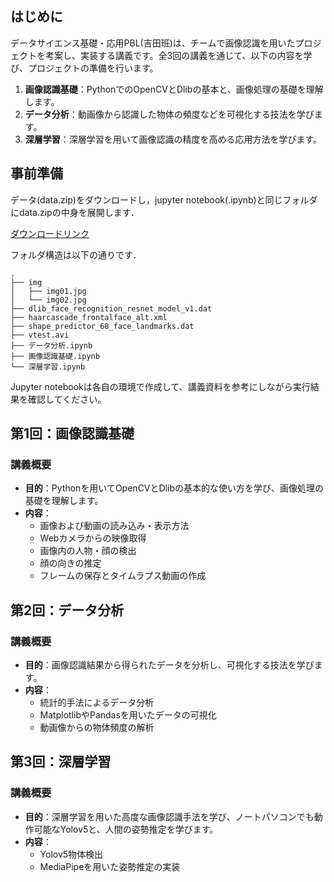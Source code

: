 ## はじめに

データサイエンス基礎・応用PBL(吉田班)は、チームで画像認識を用いたプロジェクトを考案し、実装する講義です。全3回の講義を通じて、以下の内容を学び、プロジェクトの準備を行います。


1. **画像認識基礎**：PythonでのOpenCVとDlibの基本と、画像処理の基礎を理解します。
2. **データ分析**：動画像から認識した物体の頻度などを可視化する技法を学びます。
3. **深層学習**：深層学習を用いて画像認識の精度を高める応用方法を学びます。

## 事前準備

データ(data.zip)をダウンロードし，jupyter notebook(.ipynb)と同じフォルダにdata.zipの中身を展開します．

[ダウンロードリンク](https://www.dropbox.com/scl/fi/k1ocyn4w3jttvrffpe8qb/data.zip?rlkey=6gudmg8srfy43kosor39ttlrq&st=onfascev&dl=0)

フォルダ構造は以下の通りです．

```plaintext
.
├── img
│   ├── img01.jpg
│   └── img02.jpg
├── dlib_face_recognition_resnet_model_v1.dat
├── haarcascade_frontalface_alt.xml
├── shape_predictor_68_face_landmarks.dat
├── vtest.avi
├── データ分析.ipynb
├── 画像認識基礎.ipynb
└── 深層学習.ipynb
```

Jupyter notebookは各自の環境で作成して、講義資料を参考にしながら実行結果を確認してください。

## 第1回：画像認識基礎

### 講義概要

- **目的**：Pythonを用いてOpenCVとDlibの基本的な使い方を学び、画像処理の基礎を理解します。
- **内容**：
  - 画像および動画の読み込み・表示方法
  - Webカメラからの映像取得
  - 画像内の人物・顔の検出
  - 顔の向きの推定
  - フレームの保存とタイムラプス動画の作成

## 第2回：データ分析

### 講義概要

- **目的**：画像認識結果から得られたデータを分析し、可視化する技法を学びます。
- **内容**：
  - 統計的手法によるデータ分析
  - MatplotlibやPandasを用いたデータの可視化
  - 動画像からの物体頻度の解析

## 第3回：深層学習

### 講義概要

- **目的**：深層学習を用いた高度な画像認識手法を学び、ノートパソコンでも動作可能なYolov5と、人間の姿勢推定を学びます。
- **内容**：
  - Yolov5物体検出
  - MediaPipeを用いた姿勢推定の実装
